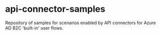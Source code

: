 # api-connector-samples
Repository of samples for scenarios enabled by API connectors for Azure AD B2C 'built-in' user flows.
